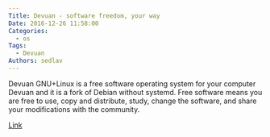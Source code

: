 ```yaml
---
Title: Devuan - software freedom, your way
Date: 2016-12-26 11:58:00
Categories:
  - os
Tags:
  - Devuan
Authors: sedlav
---
```


Devuan GNU+Linux is a free software operating system for your computer Devuan and it is a fork of Debian without systemd. Free software means you are free to use, copy and distribute, study, change the software, and share your modifications with the community.

[Link](https://devuan.org)
